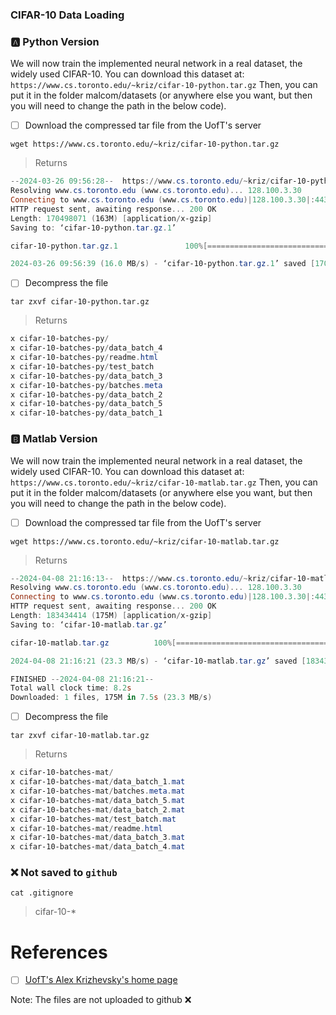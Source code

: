 ### CIFAR-10 Data Loading

### :a: Python Version

We will now train the implemented neural network in a real dataset, the widely used CIFAR-10. You can download this dataset at: `https://www.cs.toronto.edu/~kriz/cifar-10-python.tar.gz` Then, you can put it in the folder malcom/datasets (or anywhere else you want, but then you will need to change the path in the below code).


- [ ] Download the compressed tar file from the UofT's server

```
wget https://www.cs.toronto.edu/~kriz/cifar-10-python.tar.gz
```
> Returns
```powershell
--2024-03-26 09:56:28--  https://www.cs.toronto.edu/~kriz/cifar-10-python.tar.gz
Resolving www.cs.toronto.edu (www.cs.toronto.edu)... 128.100.3.30
Connecting to www.cs.toronto.edu (www.cs.toronto.edu)|128.100.3.30|:443... connected.
HTTP request sent, awaiting response... 200 OK
Length: 170498071 (163M) [application/x-gzip]
Saving to: ‘cifar-10-python.tar.gz.1’

cifar-10-python.tar.gz.1               100%[============================================================================>] 162.60M  19.3MB/s    in 10s     

2024-03-26 09:56:39 (16.0 MB/s) - ‘cifar-10-python.tar.gz.1’ saved [170498071/170498071]
```

- [ ] Decompress the file

```
tar zxvf cifar-10-python.tar.gz
```
> Returns
```powershell
x cifar-10-batches-py/
x cifar-10-batches-py/data_batch_4
x cifar-10-batches-py/readme.html
x cifar-10-batches-py/test_batch
x cifar-10-batches-py/data_batch_3
x cifar-10-batches-py/batches.meta
x cifar-10-batches-py/data_batch_2
x cifar-10-batches-py/data_batch_5
x cifar-10-batches-py/data_batch_1
```

### :b: Matlab Version

We will now train the implemented neural network in a real dataset, the widely used CIFAR-10. You can download this dataset at: `https://www.cs.toronto.edu/~kriz/cifar-10-matlab.tar.gz` Then, you can put it in the folder malcom/datasets (or anywhere else you want, but then you will need to change the path in the below code).


- [ ] Download the compressed tar file from the UofT's server

```
wget https://www.cs.toronto.edu/~kriz/cifar-10-matlab.tar.gz
```
> Returns
```powershell
--2024-04-08 21:16:13--  https://www.cs.toronto.edu/~kriz/cifar-10-matlab.tar.gz
Resolving www.cs.toronto.edu (www.cs.toronto.edu)... 128.100.3.30
Connecting to www.cs.toronto.edu (www.cs.toronto.edu)|128.100.3.30|:443... connected.
HTTP request sent, awaiting response... 200 OK
Length: 183434414 (175M) [application/x-gzip]
Saving to: ‘cifar-10-matlab.tar.gz’

cifar-10-matlab.tar.gz          100%[======================================================>] 174.94M  26.2MB/s    in 7.5s    

2024-04-08 21:16:21 (23.3 MB/s) - ‘cifar-10-matlab.tar.gz’ saved [183434414/183434414]

FINISHED --2024-04-08 21:16:21--
Total wall clock time: 8.2s
Downloaded: 1 files, 175M in 7.5s (23.3 MB/s)
```

- [ ] Decompress the file

```
tar zxvf cifar-10-matlab.tar.gz
```
> Returns
```powershell
x cifar-10-batches-mat/
x cifar-10-batches-mat/data_batch_1.mat
x cifar-10-batches-mat/batches.meta.mat
x cifar-10-batches-mat/data_batch_5.mat
x cifar-10-batches-mat/data_batch_2.mat
x cifar-10-batches-mat/test_batch.mat
x cifar-10-batches-mat/readme.html
x cifar-10-batches-mat/data_batch_3.mat
x cifar-10-batches-mat/data_batch_4.mat
```

### :x: Not saved to `github`

```
cat .gitignore
```
> cifar-10-*

# References

- [ ] [UofT's Alex Krizhevsky's home page](http://www.cs.toronto.edu/~kriz/cifar.html)

Note: The files are not uploaded to github :x:
